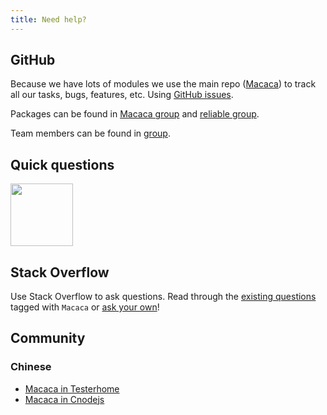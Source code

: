 ```yaml
---
title: Need help?
---
```


## GitHub

Because we have lots of modules we use the main repo ([Macaca](https://github.com/alibaba/macaca)) to track all our tasks, bugs, features, etc. Using [GitHub issues](https://github.com/alibaba/macaca/issues).

Packages can be found in [Macaca group](https://github.com/macacajs) and [reliable group](https://github.com/reliablejs).

Team members can be found in [group](https://github.com/orgs/macacajs/people).

## Quick questions

<a href="https://gitter.im/alibaba/macaca" target="_blank">
  <img src="https://img.shields.io/badge/GITTER-join%20chat-green.svg?style=flat-square" style="width:100px;"/>
</a>

## Stack Overflow

Use Stack Overflow to ask questions. Read through the [existing questions](http://stackoverflow.com/questions/tagged/macaca) tagged with `Macaca` or [ask your own](http://stackoverflow.com/questions/ask)!

## Community

### Chinese

- [Macaca in Testerhome](https://testerhome.com/topics/node68)
- [Macaca in Cnodejs](https://cnodejs.org)

